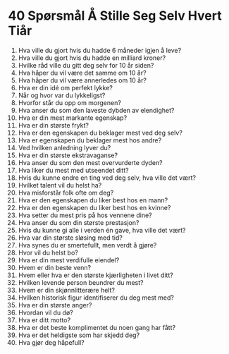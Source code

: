 # 40 Spørsmål Å Stille Seg Selv Hvert Tiår

1. Hva ville du gjort hvis du hadde 6 måneder igjen å leve?
2. Hva ville du gjort hvis du hadde en milliard kroner?
3. Hvilke råd ville du gitt deg selv for 10 år siden?
4. Hva håper du vil være det samme om 10 år?
5. Hva håper du vil være annerledes om 10 år?
6. Hva er din idé om perfekt lykke?
7. Når og hvor var du lykkeligst?
8. Hvorfor står du opp om morgenen?
9. Hva anser du som den laveste dybden av elendighet?
10. Hva er din mest markante egenskap?
11. Hva er din største frykt?
12. Hva er den egenskapen du beklager mest ved deg selv?
13. Hva er egenskapen du beklager mest hos andre?
14. Ved hvilken anledning lyver du?
15. Hva er din største ekstravaganse?
16. Hva anser du som den mest overvurderte dyden?
17. Hva liker du mest med utseendet ditt?
18. Hvis du kunne endre en ting ved deg selv, hva ville det vært?
19. Hvilket talent vil du helst ha?
20. Hva misforstår folk ofte om deg?
21. Hva er den egenskapen du liker best hos en mann?
22. Hva er den egenskapen du liker best hos en kvinne?
23. Hva setter du mest pris på hos vennene dine?
24. Hva anser du som din største prestasjon?
25. Hvis du kunne gi alle i verden én gave, hva ville det vært?
26. Hva var din største sløsing med tid?
27. Hva synes du er smertefullt, men verdt å gjøre?
28. Hvor vil du helst bo?
29. Hva er din mest verdifulle eiendel?
30. Hvem er din beste venn?
31. Hvem eller hva er den største kjærligheten i livet ditt?
32. Hvilken levende person beundrer du mest?
33. Hvem er din skjønnlitterære helt?
34. Hvilken historisk figur identifiserer du deg mest med?
35. Hva er din største anger?
36. Hvordan vil du dø?
37. Hva er ditt motto?
38. Hva er det beste komplimentet du noen gang har fått?
39. Hva er det heldigste som har skjedd deg?
40. Hva gjør deg håpefull?